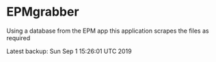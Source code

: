 # EPMgrabber
Using a database from the EPM app this application scrapes the files as required


Latest backup: Sun Sep 1 15:26:01 UTC 2019
